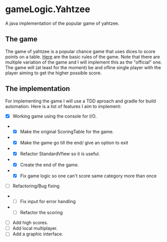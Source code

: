 # gameLogic.Yahtzee
A java implementation of the popular game of yahtzee.

## The game

The game of yahtzee is a popular chance game that uses dices to score points on a table.
[Here](https://en.wikipedia.org/wiki/gameLogic.Yahtzee) are the basic rules of the game. Note that there are multiple variation of the game and I will implement this as the "official" one.
The game will (at least for the moment) be and ofline single player with the player aiming to get the higher possible score.

## The implementation

For implementing the game I will use a TDD aproach and gradle for build automation.
Here is a list of features I aim to implement:

- [x] Working game using the console for I/O.
- -[x] Make the original ScoringTable for the game.
- -[x] Make the game go till the end/ give an option to exit
- -[x] Refactor StandardVfiew so it is useful.
- -[x] Create the end of the game.
- -[x] Fix game logic so one can't score same category more than once
- [ ] Refactoring/Bug fixing
- -[ ] Fix input for error handling
- -[ ] Refactor the scoring 
- [ ] Add high scores.
- [ ] Add local multiplayer.
- [ ] Add a graphic interface.
